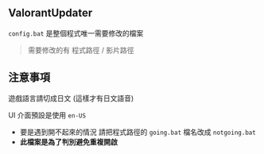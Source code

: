 ## ValorantUpdater
```config.bat``` 是整個程式唯一需要修改的檔案
> 需要修改的有 程式路徑 / 影片路徑

## 注意事項
遊戲語言請切成日文 (這樣才有日文語音)

UI 介面預設是使用 ```en-US```

- 要是遇到開不起來的情況 請把程式路徑的 ```going.bat``` 檔名改成 ```notgoing.bat```
- **此檔案是為了判別避免重複開啟**

